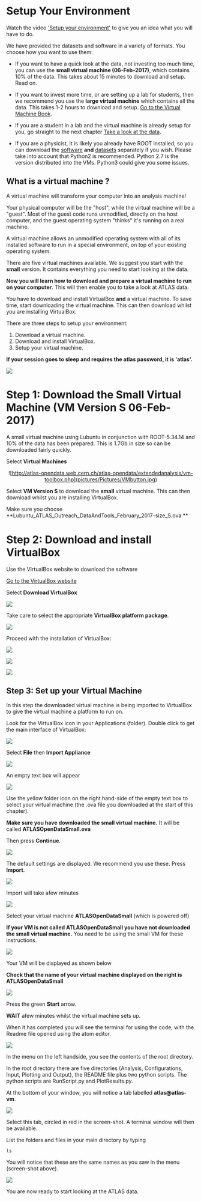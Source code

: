 # Setup Your Environment

Watch the video ['Setup your environment'](https://www.youtube.com/watch?v=qy6s_CeBi5M) to give you an idea what you will have to do.

We have provided the datasets and software in a variety of formats.  You choose how you want to use them:

* If you want to have a quick look at the data, not investing too much time, you can use the **small virtual machine (06-Feb-2017)**, which contains 10% of the data.  This takes about 15 minutes to download and setup.  Read on.

* If you want to invest more time, or are setting up a lab for students, then we recommend you use the **large virtual machine** which contains all the data.  This takes 1-2 hours to download and setup.  [Go to the Virtual Machine Book](https://cheatham1.gitbooks.io/atlasdatatools/content).

* If you are a student in a lab and the virtual machine is already setup for you, go straight to the next chapter [Take a look at the data](https://cheatham1.gitbooks.io/openatlasdatatools/content/take_a_look_at_the_data.html).

* If you are a physicist, it is likely you already have ROOT installed, so you can download the [software](http://atlas-opendata.web.cern.ch/atlas-opendata/extendedanalysis/software.php) **and** [datasets](http://atlas-opendata.web.cern.ch/atlas-opendata/extendedanalysis/datasets.php) separately if you wish.
Please take into account that Python2 is recommended. Python 2.7 is the version distributed into the VMs. Python3 could give you some issues.

## What is a virtual machine ?

A virtual machine will transform your computer into an analysis machine!

Your physical computer will be the "host", while the virtual machine will be a "guest". Most of the guest code runs unmodified, directly on the host computer, and the guest operating system "thinks" it's running on a real machine.

A virtual machine allows an unmodified operating system with all of its installed software to run in a special environment, on top of your existing operating system. 

There are five virtual machines available.
We suggest you start with the **small** version.  It contains everything you need to start looking at the data.

**Now you will learn how to download and prepare a virtual machine to run on your computer**.  This will then enable you to take a look at ATLAS data. 

You have to download and install VirtualBox **and** a virtual machine.  To save time, start downloading the  virtual machine.  This can then download whilst you are installing VirtualBox.

There are three steps to setup your environment:
1. Download a virtual machine.
2. Download and install VirtualBox.
3. Setup your virtual machine.

**If your session goes to sleep and requires the atlas password, it is 'atlas'.**


![](pictures/Pictures/atlasSaver.png)

# Step 1: Download the Small Virtual Machine (VM Version S 06-Feb-2017)

A small virtual machine using Lubuntu in conjunction with ROOT-5.34.14 and 10% of the data has been prepared. This is 1.7Gb in size so can be downloaded fairly quickly. 

Select **Virtual Machines**

<div align="center" width="50">

![http://atlas-opendata.web.cern.ch/atlas-opendata/extendedanalysis/vm-toolbox.php](pictures/Pictures/VMbutton.jpg)

</div>


Select **VM Version S** to download the **small** virtual machine.
This can then download whilst you are installing VirtualBox.

Make sure you choose **Lubuntu_ATLAS_Outreach_DataAndTools_February_2017-size_S.ova **

# Step 2: Download and install VirtualBox

Use the VirtualBox website to download the software

<a href="https://www.virtualbox.org/" target="_blank"> Go to the VirtualBox website</a>

Select **Download VirtualBox**
 
![](pictures/Pictures/VB5.1.jpg)

Take care to select the appropriate **VirtualBox platform package**.


![](pictures/Pictures/DownloadVB.jpg)
 
Proceed with the installation of VirtualBox:

![](pictures/Pictures/VBinstall1.png)


![](pictures/Pictures/VBinstall2.png)


![](pictures/Pictures/VBinstall3.png)


## Step 3: Set up your Virtual Machine

In this step the downloaded virtual machine is being imported to VirtualBox to give the virtual machine a platform to run on.

Look for the VirtualBox icon in your Applications (folder). Double click to get the main interface of VirtualBox:


![](pictures/Pictures/VMempty.png)

Select **File** then **Import Appliance**

![](pictures/Pictures/VMimportAppliance.png)

An empty text box will appear

![](pictures/Pictures/VMimportApplianceSelect.png)

Use the yellow folder icon on the right hand-side of the empty text box to select your virtual machine (the .ova file you downloaded at the start of this chapter).  

**Make sure you have downloaded the small virtual machine.**  It will be called **ATLASOpenDataSmall.ova**

Then press **Continue**.


![](pictures/Pictures/VMselectOVA.png)

The default settings are displayed.  We recommend you use these.  Press **Import**.

![](pictures/Pictures/VMapplianceSettings.png)

Import will take afew minutes

![](pictures/Pictures/VMimporting.png)

Select your virtual machine **ATLASOpenDataSmall** (which is powered off)

**If your VM is not called ATLASOpenDataSmall you have not downloaded the small virtual machine.**  You need to be using the small VM for these instructions.

![](pictures/Pictures/VMpoweredOff.png)

Your VM will be displayed as shown below

**Check that the name of your virtual machine displayed on the right is ATLASOpenDataSmall**

![](pictures/Pictures/VMATLASopenDataSmall.png)


Press the green **Start** arrow.

**WAIT** afew minutes whilst the virtual machine sets up.  

When it has completed you will see 
the terminal for using the code, with the Readme file opened using the atom editor.

![](pictures/Pictures/VMrunningREADME.png)

In the menu on the left handside, you see the contents of the root directory.

In the root directory there are five directories (Analysis, Configurations, Input, Plotting and Output), the README file plus two python scripts. The python scripts are RunScript.py and PlotResults.py. 

At the bottom of your window, you will notice a tab labelled **atlas@atlas-vm**.

![](pictures/Pictures/VM-atlas.png)

Select this tab, circled in red in the screen-shot.  A terminal window will then be available. 

List the folders and files in your main directory by typing

    ls
    
You will notice that these are the same names as you saw in the menu (screen-shot above).    

![](pictures/Pictures/VMterminalWindow.png)

You are now ready to start looking at the ATLAS data.
